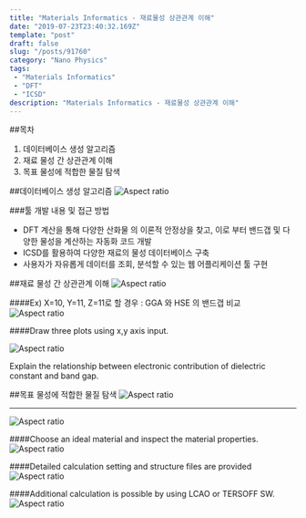 ```yaml
---
title: "Materials Informatics - 재료물성 상관관계 이해"
date: "2019-07-23T23:40:32.169Z"
template: "post"
draft: false
slug: "/posts/91760"
category: "Nano Physics"
tags: 
 - "Materials Informatics"
 - "DFT"
 - "ICSD"
description: "Materials Informatics - 재료물성 상관관계 이해"
---
```


##목차
1. 데이터베이스 생성 알고리즘 
2. 재료 물성 간 상관관계 이해 
3. 목표 물성에 적합한 물질 탐색

##데이터베이스 생성 알고리즘
![Aspect ratio](/media/POST/9176/0.jpg)

###툴 개발 내용 및 접근 방법
- DFT 계산을 통해 다양한 산화물 의 이론적 안정상을 찾고, 이로 부터 밴드갭 및 다양한 물성을 계산하는 자동화 코드 개발
- ICSD를 활용하여 다양한 재료의 물성 데이터베이스 구축
- 사용자가 자유롭게 데이터를 조회, 분석할 수 있는 웹 어플리케이션 툴 구현

##재료 물성 간 상관관계 이해
![Aspect ratio](/media/POST/9176/1.jpg)

####Ex) X=10, Y=11, Z=11로 할 경우 : GGA 와 HSE 의 밴드갭 비교
![Aspect ratio](/media/POST/9176/2.jpg)

####Draw three plots using x,y axis input.


![Aspect ratio](/media/POST/9176/3.jpg)

Explain the relationship between electronic contribution of dielectric constant and band gap.

##목표 물성에 적합한 물질 탐색
![Aspect ratio](/media/POST/9176/4.jpg)
 
------------------------------------------------------------------------------------------

![Aspect ratio](/media/POST/9176/5.jpg)

####Choose an ideal material and inspect the material properties.
![Aspect ratio](/media/POST/9176/1234.jpg)

####Detailed calculation setting and structure files are provided
![Aspect ratio](/media/POST/9176/1235.jpg)

####Additional calculation is possible by using LCAO or TERSOFF SW.
![Aspect ratio](/media/POST/9176/1236.jpg)



